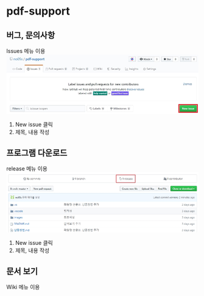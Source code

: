 # pdf-support

## 버그, 문의사항 
Issues 메뉴 이용
![Issues](./images/pdf1.jpg)
1. New issue 클릭
2. 제목, 내용 작성

## 프로그램 다운로드
release 메뉴 이용
![Issues](./images/release.jpg)
1. New issue 클릭
2. 제목, 내용 작성

## 문서 보기
Wiki 메뉴 이용